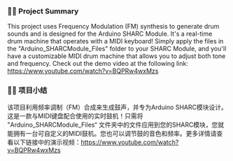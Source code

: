 ### 🎹🥁 **Project Summary**

This project uses Frequency Modulation (FM) synthesis to generate drum sounds and is designed for the Arduino SHARC Module. It's a real-time drum machine that operates with a MIDI keyboard! Simply apply the files in the "Arduino_SHARCModule_Files" folder to your SHARC Module, and you'll have a customizable MIDI drum machine that allows you to adjust both tone and frequency. Check out the demo video at the following link: https://www.youtube.com/watch?v=BQPRw4wxMzs

### 🎹🥁 **项目小结**
该项目利用频率调制（FM）合成来生成鼓声，并专为Arduino SHARC模块设计。这是一款与MIDI键盘配合使用的实时鼓机！只需将 "Arduino_SHARCModule_Files“ 文件夹中的文件应用到您的SHARC模块，您就能拥有一台可自定义的MIDI鼓机。您也可以调节鼓的音色和频率。更多详情请查看以下链接中的演示视频：https://www.youtube.com/watch?v=BQPRw4wxMzs
